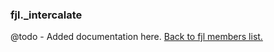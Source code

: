 ### fjl._intercalate
@todo - Added documentation here.
[Back to fjl members list.](#fjl-members-list)

